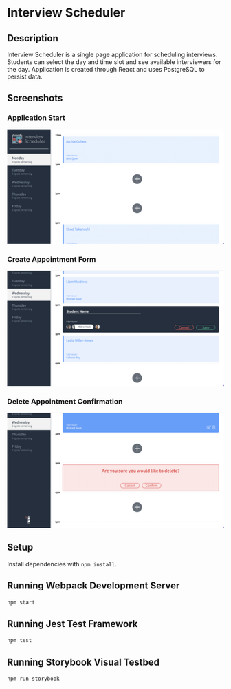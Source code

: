 # Interview Scheduler

## Description

Interview Scheduler is a single page application for scheduling interviews.  Students can select the day and time slot and see available interviewers for the day.  Application is created through React and uses PostgreSQL to persist data.

## Screenshots

### Application Start
!["Main Page](https://github.com/Fwang36/scheduler/blob/master/docs/main.png)

### Create Appointment Form
!["Form"](https://github.com/Fwang36/scheduler/blob/master/docs/createAppointmentForm.png)

### Delete Appointment Confirmation

!["Confirm"](https://github.com/Fwang36/scheduler/blob/master/docs/deleteConfirmation.png)

## Setup

Install dependencies with `npm install`.

## Running Webpack Development Server

```sh
npm start
```

## Running Jest Test Framework

```sh
npm test
```

## Running Storybook Visual Testbed

```sh
npm run storybook
```
